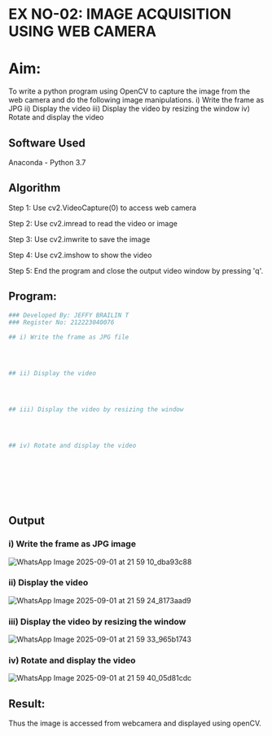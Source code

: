 
# EX NO-02:  IMAGE ACQUISITION USING WEB CAMERA
# Aim:
 
To write a python program using OpenCV to capture the image from the web camera and do the following image manipulations.
i) Write the frame as JPG 
ii) Display the video 
iii) Display the video by resizing the window
iv) Rotate and display the video

## Software Used
Anaconda - Python 3.7
## Algorithm
Step 1: Use cv2.VideoCapture(0) to access web camera

Step 2: Use cv2.imread to read the video or image

Step 3: Use cv2.imwrite to save the image

Step 4: Use cv2.imshow to show the video

Step 5: End the program and close the output video window by pressing 'q'.

## Program:
``` Python
### Developed By: JEFFY BRAILIN T
### Register No: 212223040076

## i) Write the frame as JPG file




## ii) Display the video




## iii) Display the video by resizing the window




## iv) Rotate and display the video









```
## Output

### i) Write the frame as JPG image
![WhatsApp Image 2025-09-01 at 21 59 10_dba93c88](https://github.com/user-attachments/assets/f88a5988-a14a-44e7-ba77-e928193f78a3)

### ii) Display the video
![WhatsApp Image 2025-09-01 at 21 59 24_8173aad9](https://github.com/user-attachments/assets/f1ada837-95ae-4e4f-9206-ab2e89e512d7)

### iii) Display the video by resizing the window
![WhatsApp Image 2025-09-01 at 21 59 33_965b1743](https://github.com/user-attachments/assets/5e5ede40-894b-4100-bfeb-f88e7adf0946)

### iv) Rotate and display the video
![WhatsApp Image 2025-09-01 at 21 59 40_05d81cdc](https://github.com/user-attachments/assets/299b7157-b5c1-4a0e-b9ec-99eb35f81c0e)






## Result:
Thus the image is accessed from webcamera and displayed using openCV.
